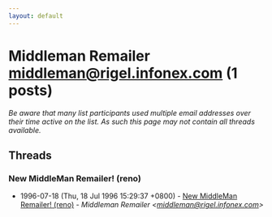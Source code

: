 ```yaml
---
layout: default
---
```


# Middleman Remailer <middleman@rigel.infonex.com> (1 posts)

_Be aware that many list participants used multiple email addresses over their time active on the list. As such this page may not contain all threads available._

## Threads

### New MiddleMan Remailer! (reno)
+ 1996-07-18 (Thu, 18 Jul 1996 15:29:37 +0800) - [New MiddleMan Remailer! (reno)](/archive/1996/07/c504b769ea145eb160b521436a08ef8ae5a97aa76b024668eb5dca72139acebc) - _Middleman Remailer \<middleman@rigel.infonex.com\>_

